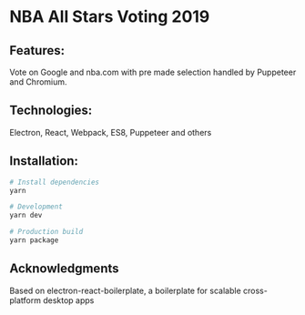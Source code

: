 # NBA All Stars Voting 2019

## Features:

Vote on Google and nba.com with pre made selection handled by Puppeteer and Chromium.

## Technologies:

Electron, React, Webpack, ES8, Puppeteer and others

## Installation:

```bash
# Install dependencies
yarn

# Development
yarn dev

# Production build
yarn package
```

## Acknowledgments

Based on electron-react-boilerplate, a boilerplate for scalable cross-platform desktop apps

